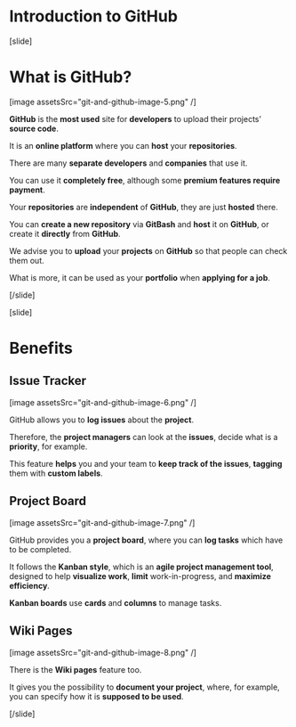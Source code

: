 # Introduction to GitHub

[slide]
# What is GitHub?

[image assetsSrc="git-and-github-image-5.png" /]

**GitHub** is the **most used** site for **developers** to upload their projects’ **source code**.

It is an **online platform** where you can **host** your **repositories**.

There are many **separate developers** and **companies** that use it.

You can use it **completely free**, although some **premium features require payment**.

Your **repositories** are **independent** of **GitHub**, they are just **hosted** there.

You can **create a new repository** via **GitBash** and **host** it on **GitHub**, or create it **directly** from **GitHub**.

We advise you to **upload** your **projects** on **GitHub** so that people can check them out.

What is more, it can be used as your **portfolio** when **applying for a job**.

[/slide]

[slide]
# Benefits

## Issue Tracker

[image assetsSrc="git-and-github-image-6.png" /]

GitHub allows you to **log issues** about the **project**.

Therefore, the **project managers** can look at the **issues**, decide what is a **priority**, for example.

This feature **helps** you and your team to **keep track of the issues**, **tagging** them with **custom labels**.

## Project Board

[image assetsSrc="git-and-github-image-7.png" /]

GitHub provides you a **project board**, where you can **log tasks** which have to be completed.

It follows the **Kanban style**, which is an **agile project management tool**, designed to help **visualize work**, **limit** work-in-progress, and **maximize efficiency**.

**Kanban boards** use **cards** and **columns** to manage tasks.

## Wiki Pages

[image assetsSrc="git-and-github-image-8.png" /]

There is the **Wiki pages** feature too.

It gives you the possibility to **document your project**, where, for example, you can specify how it is **supposed to be used**.

[/slide]